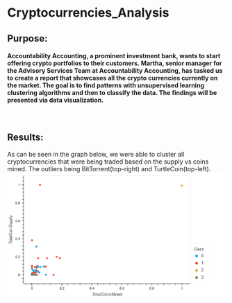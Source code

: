 # Cryptocurrencies_Analysis

## Purpose:
#### Accountability Accounting, a prominent investment bank, wants to start offering crypto portfolios to their customers. Martha, senior manager for the Advisory Services Team at Accountability Accounting, has tasked us to create a report that showcases all the crypto currencies currently on the market. The goal is to find patterns with unsupervised learning clustering algorithms and then to classify the data. The findings will be presented via data visualization.

<br>

## Results:
As can be seen in the graph below, we were able to cluster all cryptocurrencies that were being traded based on the supply vs coins mined. The outliers being BitTorrent(top-right) and TurtleCoin(top-left).
![data_viz_results](data_viz_results.png)
